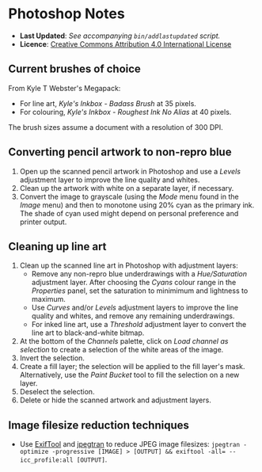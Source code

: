 <!--
  ---
  author: Damien Dart
  author_website: https://www.robotinaponcho.net/
  description: View Damien Dart's Adobe Photoshop.
  javascript_external: /assets/prettydate.js
  title: Photoshop Notes
  ---
-->


Photoshop Notes
===============

<div class="admonition admonition--metadata">
  <ul class="metadata-list">
    <li class="metadata-list__item"><b>Last Updated</b>: <i>See accompanying <code>bin/addlastupdated</code> script.</i></li>
    <li class="metadata-list__item">
      <b>Licence</b>: <a href="http://creativecommons.org/licenses/by/4.0/">Creative Commons Attribution 4.0 International License</a>
    </li>
  </ul>
</div>


Current brushes of choice
-------------------------

From Kyle T Webster's Megapack:

  - For line art, _Kyle's Inkbox - Badass Brush_ at 35 pixels.
  - For colouring, _Kyle's Inkbox - Roughest Ink No Alias_ at 40 pixels.

The brush sizes assume a document with a resolution of 300 DPI.


Converting pencil artwork to non-repro blue
-------------------------------------------

  1. Open up the scanned pencil artwork in Photoshop and use a _Levels_
     adjustment layer to improve the line quality and whites.
  2. Clean up the artwork with white on a separate layer, if necessary.
  3. Convert the image to grayscale (using the _Mode_ menu found in the
     _Image_ menu) and then to monotone using 20% cyan as the primary
     ink. The shade of cyan used might depend on personal preference
     and printer output.


Cleaning up line art
--------------------

  1. Clean up the scanned line art in Photoshop with adjustment layers:
     -  Remove any non-repro blue underdrawings with a _Hue/Saturation_
        adjustment layer. After choosing the _Cyans_ colour range in the
        _Properties_ panel, set the saturation to minimimum and
        lightness to maximum.
     -  Use _Curves_ and/or _Levels_ adjustment layers to improve the
        line quality and whites, and remove any remaining underdrawings.
     -  For inked line art, use a _Threshold_ adjustment layer to
        convert the line art to black-and-white bitmap.
  2. At the bottom of the _Channels_ palette, click on _Load channel as
     selection_ to create a selection of the white areas of the image.
  3. Invert the selection.
  4. Create a fill layer; the selection will be applied to the fill
     layer's mask. Alternatively, use the _Paint Bucket_ tool to fill
     the selection on a new layer.
  5. Deselect the selection.
  6. Delete or hide the scanned artwork and adjustment layers.


Image filesize reduction techniques
-----------------------------------

  - Use [ExifTool][3] and [jpegtran][3] to reduce JPEG image filesizes:
    `jpegtran -optimize -progressive [IMAGE] > [OUTPUT] &&
    exiftool -all= --icc_profile:all [OUTPUT]`.

[3]: <http://jpegclub.org/jpegtran/>
